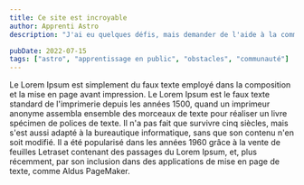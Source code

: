 ```yaml
---
title: Ce site est incroyable
author: Apprenti Astro
description: "J'ai eu quelques défis, mais demander de l'aide à la communauté m'a vraiment aidé !"

pubDate: 2022-07-15
tags: ["astro", "apprentissage en public", "obstacles", "communauté"]
---
```

Le Lorem Ipsum est simplement du faux texte employé dans la composition et la mise en page avant impression. Le Lorem Ipsum est le faux texte standard de l'imprimerie depuis les années 1500, quand un imprimeur anonyme assembla ensemble des morceaux de texte pour réaliser un livre spécimen de polices de texte. Il n'a pas fait que survivre cinq siècles, mais s'est aussi adapté à la bureautique informatique, sans que son contenu n'en soit modifié. Il a été popularisé dans les années 1960 grâce à la vente de feuilles Letraset contenant des passages du Lorem Ipsum, et, plus récemment, par son inclusion dans des applications de mise en page de texte, comme Aldus PageMaker.